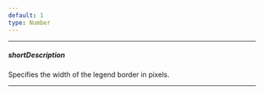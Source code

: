 ```yaml
---
default: 1
type: Number
---
```

---
##### shortDescription
Specifies the width of the legend border in pixels.

---
